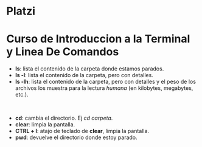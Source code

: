 # Platzi  
# Curso de Introduccion a la Terminal y Linea De Comandos  
  
- **ls**: lista el contenido de la carpeta donde estamos parados.  
- **ls -l**: lista el contenido de la carpeta, pero con detalles.  
- **ls -lh**: lista el contenido de la carpeta, pero con detalles y el peso de los archivos los muestra para la lectura _humana_ (en kilobytes, megabytes, etc.).  
  
<br />  
  
- **cd**: cambia el directorio. Ej _cd carpeta_.  
- **clear**: limpia la pantalla.  
- **CTRL + l**: atajo de teclado de **clear**, limpia la pantalla.  
- **pwd**: devuelve el directorio donde estoy parado.  
